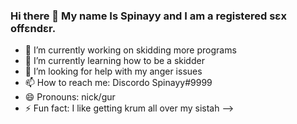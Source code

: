 ### Hi there 👋 My name Is Spinayy and I am a registered sεx οffεndεr.

- 🔭 I’m currently working on skidding more programs
- 🌱 I’m currently learning how to be a skidder
- 🤔 I’m looking for help with my anger issues
- 📫 How to reach me: Discordo Spinayy#9999
- 😄 Pronouns: nick/gur
- ⚡ Fun fact: I like getting krum all over my sistah
-->
